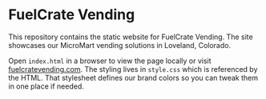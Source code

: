 # FuelCrate Vending

This repository contains the static website for FuelCrate Vending. The site showcases our MicroMart vending solutions in Loveland, Colorado.

Open `index.html` in a browser to view the page locally or visit [fuelcratevending.com](https://fuelcratevending.com). The styling lives in `style.css` which is referenced by the HTML. That stylesheet defines our brand colors so you can tweak them in one place if needed.
